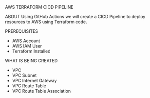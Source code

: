 AWS TERRAFORM CICD PIPELINE

ABOUT
Using GitHub Actions we will create a CICD Pipeline to deploy resources to AWS using Terraform code.

PREREQUISITES
- AWS Account
- AWS IAM User
- Terraform Installed

WHAT IS BEING CREATED
- VPC
- VPC Subnet
- VPC Internet Gateway
- VPC Route Table
- VPC Route Table Association
